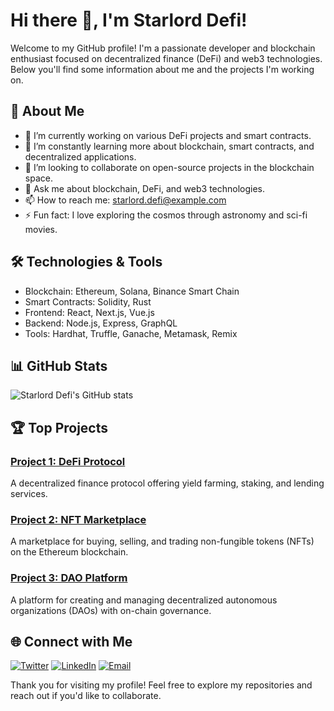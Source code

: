 # Hi there 👋, I'm Starlord Defi!

Welcome to my GitHub profile! I'm a passionate developer and blockchain enthusiast focused on decentralized finance (DeFi) and web3 technologies. Below you'll find some information about me and the projects I'm working on.

## 🚀 About Me

- 🔭 I’m currently working on various DeFi projects and smart contracts.
- 🌱 I’m constantly learning more about blockchain, smart contracts, and decentralized applications.
- 👯 I’m looking to collaborate on open-source projects in the blockchain space.
- 💬 Ask me about blockchain, DeFi, and web3 technologies.
- 📫 How to reach me: [starlord.defi@example.com](mailto:starlord.defi@example.com)
- ⚡ Fun fact: I love exploring the cosmos through astronomy and sci-fi movies.

## 🛠️ Technologies & Tools

- Blockchain: Ethereum, Solana, Binance Smart Chain
- Smart Contracts: Solidity, Rust
- Frontend: React, Next.js, Vue.js
- Backend: Node.js, Express, GraphQL
- Tools: Hardhat, Truffle, Ganache, Metamask, Remix

## 📊 GitHub Stats

![Starlord Defi's GitHub stats](https://github-readme-stats.vercel.app/api?username=starlord-defi&show_icons=true&theme=dark)

## 🏆 Top Projects

### [Project 1: DeFi Protocol](https://github.com/starlord-defi/defi-protocol)
A decentralized finance protocol offering yield farming, staking, and lending services.

### [Project 2: NFT Marketplace](https://github.com/starlord-defi/nft-marketplace)
A marketplace for buying, selling, and trading non-fungible tokens (NFTs) on the Ethereum blockchain.

### [Project 3: DAO Platform](https://github.com/starlord-defi/dao-platform)
A platform for creating and managing decentralized autonomous organizations (DAOs) with on-chain governance.

## 🌐 Connect with Me

[![Twitter](https://img.shields.io/badge/Twitter-@starlord_defi-1DA1F2?style=flat&logo=twitter)](https://twitter.com/starlord_defi)
[![LinkedIn](https://img.shields.io/badge/LinkedIn-starlord_defi-0077B5?style=flat&logo=linkedin)](https://linkedin.com/in/starlord_defi)
[![Email](https://img.shields.io/badge/Email-starlord.defi@example.com-D14836?style=flat&logo=gmail)](mailto:starlord.defi@example.com)

Thank you for visiting my profile! Feel free to explore my repositories and reach out if you'd like to collaborate.
